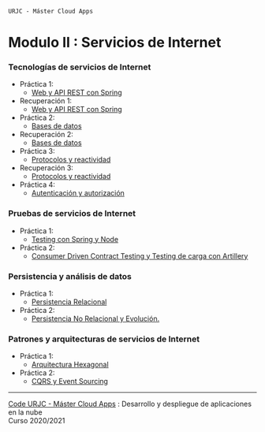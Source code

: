 `URJC - Máster Cloud Apps`
# Modulo II : Servicios de Internet

### Tecnologías de servicios de Internet
* Práctica 1:
  - [Web y API REST con Spring](https://github.com/manupuchades/urjc-si/tree/web-services/release/v1.0)
* Recuperación 1:
  - [Web y API REST con Spring](https://github.com/manupuchades/urjc-si/tree/web-services/release/v1.1)
* Práctica 2:
  - [Bases de datos](https://github.com/manupuchades/urjc-si/tree/web-services/release/v2.0)
* Recuperación 2:
  - [Bases de datos](https://github.com/manupuchades/urjc-si/tree/web-services/release/v2.1)
* Práctica 3:
  - [Protocolos y reactividad](https://github.com/manupuchades/urjc-si/tree/web-services/release/v3.0)
* Recuperación 3:
  - [Protocolos y reactividad](https://github.com/manupuchades/urjc-si/tree/web-services/release/v3.1)
* Práctica 4:
  - [Autenticación y autorización](https://github.com/manupuchades/urjc-si/tree/web-services/release/v4.0)

### Pruebas de servicios de Internet
* Práctica 1:
  - [Testing con Spring y Node](https://github.com/manupuchades/urjc-si/tree/testing/release/v1.0)
* Práctica 2:
  - [Consumer Driven Contract Testing y Testing de carga con Artillery](https://github.com/manupuchades/urjc-si/tree/testing/release/v2.0)

### Persistencia y análisis de datos
* Práctica 1:
  - [Persistencia Relacional](https://github.com/manupuchades/urjc-si/tree/persistance/release/v1.0)
* Práctica 2:
  - [Persistencia No Relacional y Evolución.](https://github.com/manupuchades/urjc-si/tree/persistance/release/v2.0)

### Patrones y arquitecturas de servicios de Internet
* Práctica 1:
  - [Arquitectura Hexagonal](https://github.com/manupuchades/urjc-si/tree/architecture/release/v1.0)
* Práctica 2:
  - [CQRS y Event Sourcing](https://github.com/manupuchades/urjc-si/tree/architecture/release/v2.0)
---
[Code URJC - Máster Cloud Apps](https://www.codeurjc.es/mastercloudapps/) : Desarrollo y despliegue de aplicaciones en la nube  
Curso 2020/2021
